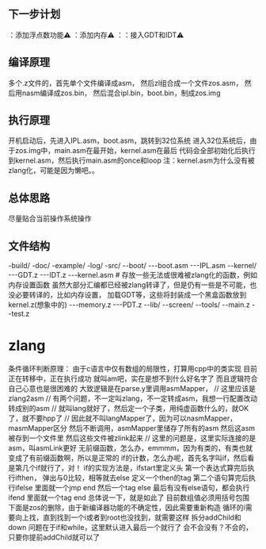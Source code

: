 ## 下一步计划
：添加浮点数功能⚠️
：添加内存⚠️
：：接入GDT和IDT⚠️
## 编译原理
多个.z文件的，首先单个文件编译成asm，
然后zl组合成一个文件zos.asm，
然后用nasm编译成zos.bin，
然后混合ipl.bin，boot.bin，制成zos.img
## 执行原理
开机启动后，先进入IPL.asm，boot.asm，跳转到32位系统
进入32位系统后，由于zos.img中，main.asm在最开始，kernel.asm在最后
代码会全部初始化后执行到kernel.asm，然后执行main.asm的once和loop
注：kernel.asm为什么没有被zlang化，可能是因为懒吧。。
## 总体思路
尽量贴合当前操作系统操作
## 文件结构
-build/
-doc/
-example/
-log/
-src/
--boot/
---boot.asm
---IPL.asm
--kernel/
---GDT.z
---IDT.z
---kernel.asm # 存放一些无法或很难被zlang化的函数，例如内存设置函数
虽然大部分汇编都已经被zlang转译了，但是仍有一些是不可能，也没必要转译的，比如内存设置，
加载GDT等，这些将封装成一个黑盒函数放到kernel.z(想象中的)
---memory.z
---PDT.z
--lib/
--screen/
--tools/
--main.z
--test.z
# zlang
条件循环判断原理：
由于c语言中仅有数组的局限性，打算用cpp中的类实现
目前正在转移中，正在执行成功
就叫am吧，实在是想不到什么好名字了
而且逻辑符合自己心意也是很困难的
大致逻辑是在parse.y里调用asmMapper， // 这里应该是zlang2asm
// 有两个问题，不一定叫zlang，不一定转成asm，我想一行配置改动转成别的asm
// 就叫lang就好了，然后定一个子类，用纯虚函数什么的，就OK了，就不要hpp了
// 因此就不叫langMapper了，因为可以nasmMapper，masmMapper区分
然后不断调用，asmMapper里储存了所有的asm
然后这asm被存到一个文件里
然后这些文件被zlink起来 // 这里的问题是，这里实际连接的是asm，叫asmLink更好
无前缀函数，怎么办，emmmm，因为有类的，有类也就变成了有前缀函数啊，所以是正常的
if的计数，怎么办呢，首先名字叫if，然后看是第几个if就行了，对！
if的实现方法是，ifstart里定义头
第一个表达式算完后执行ifthen，
弹出与0比较，相等就去else
定义一个then的tag
第二个语句算完后执行ifelse
里面就一个jmp end
然后一个tag else
最后有没有else语句，都会执行ifend
里面就一个tag end
总体说一下，就是如此了
目前数组值必须用括号包围
下面是zos的删除，由于新编译器功能的不确定性，因此需要重新构造
循环的i需要向上找，直到找到一个i或者到root也没找到，就需要这样
拆分addChild和down
问题在于if和while，这里默认进入最后一个就行了
会不会没有？不会的，只要你提前addChild就可以了
